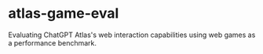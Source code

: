 # atlas-game-eval
Evaluating ChatGPT Atlas's web interaction capabilities using web games as a performance benchmark.

